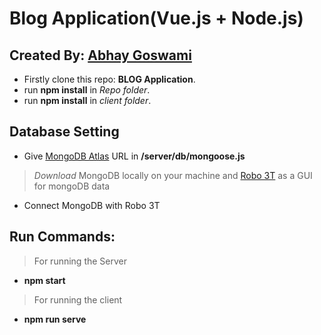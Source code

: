 # Blog Application(Vue.js + Node.js)

## Created By: [**Abhay Goswami**]("https://abgoswami.netlify.com")

- Firstly clone this repo: **BLOG Application**.
- run **npm install** in _Repo folder_.
- run **npm install** in _client folder_.

## Database Setting

- Give [MongoDB Atlas](https://www.mongodb.com/cloud/atlas) URL in **/server/db/mongoose.js**

> _Download_ MongoDB locally on your machine and [Robo 3T](https://robomongo.org/) as a GUI for mongoDB data

- Connect MongoDB with Robo 3T

## Run Commands:

> For running the Server

- **npm start**

> For running the client

- **npm run serve**
